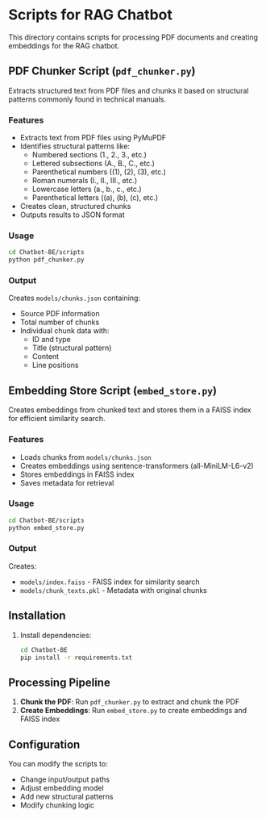# Scripts for RAG Chatbot

This directory contains scripts for processing PDF documents and creating embeddings for the RAG chatbot.

## PDF Chunker Script (`pdf_chunker.py`)

Extracts structured text from PDF files and chunks it based on structural patterns commonly found in technical manuals.

### Features

- Extracts text from PDF files using PyMuPDF
- Identifies structural patterns like:
  - Numbered sections (1., 2., 3., etc.)
  - Lettered subsections (A., B., C., etc.)
  - Parenthetical numbers ((1), (2), (3), etc.)
  - Roman numerals (I., II., III., etc.)
  - Lowercase letters (a., b., c., etc.)
  - Parenthetical letters ((a), (b), (c), etc.)
- Creates clean, structured chunks
- Outputs results to JSON format

### Usage

```bash
cd Chatbot-BE/scripts
python pdf_chunker.py
```

### Output

Creates `models/chunks.json` containing:
- Source PDF information
- Total number of chunks
- Individual chunk data with:
  - ID and type
  - Title (structural pattern)
  - Content
  - Line positions

## Embedding Store Script (`embed_store.py`)

Creates embeddings from chunked text and stores them in a FAISS index for efficient similarity search.

### Features

- Loads chunks from `models/chunks.json`
- Creates embeddings using sentence-transformers (all-MiniLM-L6-v2)
- Stores embeddings in FAISS index
- Saves metadata for retrieval

### Usage

```bash
cd Chatbot-BE/scripts
python embed_store.py
```

### Output

Creates:
- `models/index.faiss` - FAISS index for similarity search
- `models/chunk_texts.pkl` - Metadata with original chunks

## Installation

1. Install dependencies:
   ```bash
   cd Chatbot-BE
   pip install -r requirements.txt
   ```

## Processing Pipeline

1. **Chunk the PDF**: Run `pdf_chunker.py` to extract and chunk the PDF
2. **Create Embeddings**: Run `embed_store.py` to create embeddings and FAISS index

## Configuration

You can modify the scripts to:
- Change input/output paths
- Adjust embedding model
- Add new structural patterns
- Modify chunking logic 